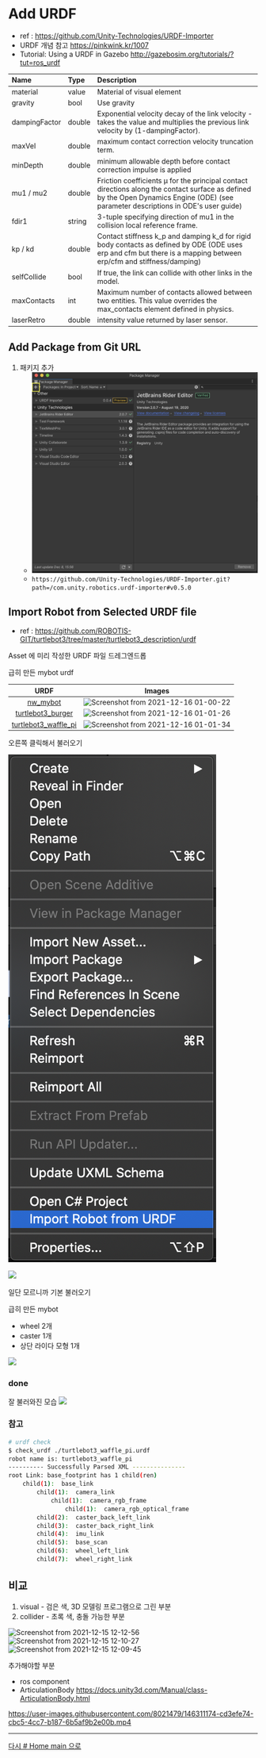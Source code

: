# Add URDF

* ref : https://github.com/Unity-Technologies/URDF-Importer
* URDF 개념 참고 https://pinkwink.kr/1007
* Tutorial: Using a URDF in Gazebo http://gazebosim.org/tutorials/?tut=ros_urdf

|Name|Type|Description|
|:---|:---|:---|
|material|value|Material of visual element|
|gravity|bool|Use gravity|
|dampingFactor|	double | Exponential velocity decay of the link velocity - takes the value and multiplies the previous link velocity by (1-dampingFactor).|
|maxVel|	double|	maximum contact correction velocity truncation term.|
|minDepth|	double|	minimum allowable depth before contact correction impulse is applied|
|mu1 / mu2|	double|	Friction coefficients μ for the principal contact directions along the contact surface as defined by the Open Dynamics Engine (ODE) (see parameter descriptions in ODE's user guide)|
|fdir1|string|	3-tuple specifying direction of mu1 in the collision local reference frame.|
|kp / kd|	double|	Contact stiffness k_p and damping k_d for rigid body contacts as defined by ODE (ODE uses erp and cfm but there is a mapping between erp/cfm and stiffness/damping)|
|selfCollide|	bool|	If true, the link can collide with other links in the model.|
|maxContacts|	int|	Maximum number of contacts allowed between two entities. This value overrides the max_contacts element defined in physics.|
|laserRetro|	double|	intensity value returned by laser sensor.|




## Add Package from Git URL


1. 패키지 추가
   * ![](https://github.com/Unity-Technologies/URDF-Importer/blob/main/images~/Package_manager_add.png?raw=true)
   * `https://github.com/Unity-Technologies/URDF-Importer.git?path=/com.unity.robotics.urdf-importer#v0.5.0`





## Import Robot from Selected URDF file

* ref : https://github.com/ROBOTIS-GIT/turtlebot3/tree/master/turtlebot3_description/urdf

Asset 에 미리 작성한 URDF 파일 드레그엔드롭

급히 만든 mybot urdf

|URDF|Images|
|:---:|:---:|
|[nw_mybot](../urdf/nw_mybot_00.urdf)|![Screenshot from 2021-12-16 01-00-22](https://user-images.githubusercontent.com/8021479/146221062-f06f0ffd-76d8-4704-a7d8-2b9dcc6468f6.png)|
|[turtlebot3_burger](../urdf/turtlebot3_burger.urdf)|![Screenshot from 2021-12-16 01-01-26](https://user-images.githubusercontent.com/8021479/146221065-d7e4e3eb-a4b0-473b-9a66-fbd7e6a03e63.png)|
|[turtlebot3_waffle_pi](../urdf/turtlebot3_waffle_pi.urdf)|![Screenshot from 2021-12-16 01-01-34](https://user-images.githubusercontent.com/8021479/146221069-c836b55f-e3e3-4edc-aed3-0ccfe95a4f9b.png)|


오른쪽 클릭해서 불러오기


![](https://github.com/Unity-Technologies/URDF-Importer/blob/main/images~/URDF%20Menu.png?raw=true)

![](https://user-images.githubusercontent.com/8021479/145799381-a5359dc6-be07-4db6-ac70-87503c839d0a.png?raw=true)

일단 모르니까 기본 불러오기 


급히 만든 mybot
* wheel 2개
* caster 1개
* 상단 라이다 모형 1개


![](https://user-images.githubusercontent.com/8021479/145799385-1bf22c95-bcd3-4921-bc4a-79819083d9c4.png)


### done

잘 불러와진 모습
![](https://user-images.githubusercontent.com/8021479/145799404-a4df7972-9c47-4067-a5f5-7f75fa2858be.png)



### 참고


```bash
# urdf check
$ check_urdf ./turtlebot3_waffle_pi.urdf
robot name is: turtlebot3_waffle_pi
---------- Successfully Parsed XML ---------------
root Link: base_footprint has 1 child(ren)
    child(1):  base_link
        child(1):  camera_link
            child(1):  camera_rgb_frame
                child(1):  camera_rgb_optical_frame
        child(2):  caster_back_left_link
        child(3):  caster_back_right_link
        child(4):  imu_link
        child(5):  base_scan
        child(6):  wheel_left_link
        child(7):  wheel_right_link

```

## 비교

1. visual - 검은 색, 3D 모델링 프로그램으로 그린 부분
2. collider - 초록 색, 충돌 가능한 부분


![Screenshot from 2021-12-15 12-12-56](https://user-images.githubusercontent.com/8021479/146123690-08740ae6-408b-4867-8bb5-6e6258c5bf11.png)
![Screenshot from 2021-12-15 12-10-27](https://user-images.githubusercontent.com/8021479/146123687-3184d3fa-5769-4071-9029-b114cca4eb2e.png)
![Screenshot from 2021-12-15 12-09-45](https://user-images.githubusercontent.com/8021479/146123681-27de7cfb-72a3-4e62-8a9d-3f0c5ed36b39.png)


추가해야할 부분
* ros component
* ArticulationBody https://docs.unity3d.com/Manual/class-ArticulationBody.html





https://user-images.githubusercontent.com/8021479/146311174-cd3efe74-cbc5-4cc7-b187-6b5af9b2e00b.mp4


---

[다시 # Home main 으로](../README.md)


